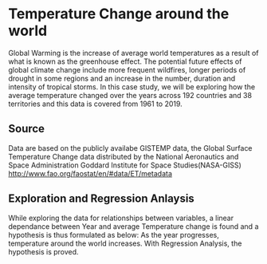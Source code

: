 # Temperature Change around the world
Global Warming is the increase of average world temperatures as a result of what is known as the greenhouse effect.
The potential future effects of global climate change include more frequent wildfires, longer periods of drought in some regions and an increase in the number, duration and intensity of tropical storms.
In this case study, we will be exploring how the average temperature changed over the years across 192 countries and 38 territories and this data is covered from 1961 to 2019.

## Source
Data are based on the publicly availabe GISTEMP data, the Global Surface Temperature Change data distributed by the National Aeronautics and Space Administration Goddard Institute for Space Studies(NASA-GISS)
http://www.fao.org/faostat/en/#data/ET/metadata

## Exploration and Regression Anlaysis
While exploring the data for relationships between variables, a linear dependance between Year and average Temperature change is found and a hypothesis is thus formulated as below:
As the year progresses, temperature around the world increases.
With Regression Analysis, the hypothesis is proved.
